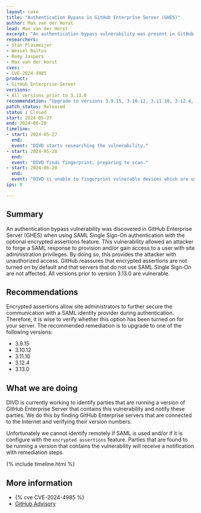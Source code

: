 ```yaml
---
layout: case
title: "Authentication Bypass in GitHub Enterprise Server (GHES)"
author: Max van der Horst
lead: Max van der Horst
excerpt: "An authentication bypass vulnerability was present in GitHub Enterprise Server (GHES) when utilizing SAML Single Sign-On authentication with the optional encrypted assertions feature."
researchers:
- Stan Plasmeijer
- Wessel Baltus
- Remy Jaspers
- Max van der Horst
cves:
- CVE-2024-4985
product:
- GitHub Enterprise Server
versions: 
- All versions prior to 3.13.0
recommendation: "Upgrade to versions 3.9.15, 3.10.12, 3.11.10, 3.12.4, or 3.13.0 to remediate the vulnerability."
patch_status: Released
status : Closed
start: 2024-05-27
end: 2024-06-20
timeline:
- start: 2024-05-27
  end:
  event: "DIVD starts researching the vulnerability."
- start: 2024-05-28
  end:
  event: "DIVD finds fingerprint, preparing to scan."
- start: 2024-06-20
  end:
  event: "DIVD is unable to fingerprint vulnerable devices which are using SAML Single Sign-On authentication with the optional encrypted assertions feature enabled."
ips: 0

---
```

## Summary

An authentication bypass vulnerability was discovered in GitHub Enterprise Server (GHES) when using SAML Single Sign-On authentication with the optional encrypted assertions feature. This vulnerability allowed an attacker to forge a SAML response to provision and/or gain access to a user with site administration privileges. By doing so, this provides the attacker with unauthorized access. GitHub reassures that encrypted assertions are not turned on by default and that servers that do not use SAML Single Sign-On are not affected. 
All versions prior to version 3.13.0 are vulnerable.

## Recommendations

Encrypted assertions allow site administrators to further secure the communication with a SAML identity provider during authentication. Therefore, it is wise to verify whether this option has been turned on for your server.
The recommended remediation is to upgrade to one of the following versions:

 - 3.9.15
 - 3.10.12
 - 3.11.10
 - 3.12.4
- 3.13.0

## What we are doing

DIVD is currently working to identify parties that are running a version of GitHub Enterprise Server that contains this vulnerability and notify these parties. We do this by finding GitHub Enterprise servers that are connected to the Internet and verifying their version numbers.

Unfortunately we cannot identify remotely if SAML is used and/or if it is configure with the `encrypted assertions` feature.
Parties that are found to be running a version that contains the vulnerability will receive a notification with remediation steps.

{% include timeline.html %}

## More information

* {% cve CVE-2024-4985 %}
* [GitHub Advisory](https://github.com/advisories/GHSA-5pw9-f9r4-mv2r)
